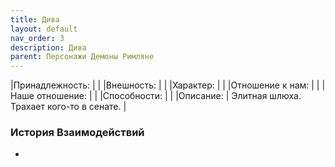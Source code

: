 ```yaml
---
title: Дива
layout: default
nav_order: 3
description: Дива
parent: Персонажи Демоны Римляне
---
```

|Принадлежность: | |
|Внешность: | |
|Характер: | |
|Отношение к нам: | |
|Наше отношение: | |
|Способности: | |
|Описание: | Элитная шлюха. Трахает кого-то в сенате. |

### История Взаимодействий
- 
